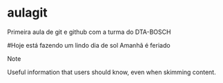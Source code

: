 # aulagit
Primeira aula de git e github com a turma do DTA-BOSCH

#Hoje está fazendo um lindo dia de sol
Amanhã é feriado

> [!NOTE]
> Useful information that users should know, even when skimming content.